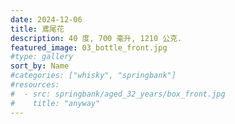 ```yaml
---
date: 2024-12-06
title: 鳶尾花
description: 40 度, 700 毫升, 1210 公克.
featured_image: 03_bottle_front.jpg
#type: gallery
sort_by: Name
#categories: ["whisky", "springbank"]
#resources:
#  - src: springbank/aged_32_years/box_front.jpg
#    title: "anyway"
---
```

